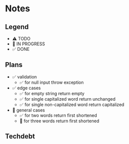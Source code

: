 # Notes

## Legend

- ⚠ TODO
- 🚧 IN PROGRESS
- ✅ DONE

## Plans

- ✅ validation
  - ✅ for null input throw exception
- ✅ edge cases
  - ✅ for empty string return empty
  - ✅ for single capitalized word return unchanged
  - ✅ for single non-capitalized word return capitalized
- 🚧 general cases
  - ✅ for two words return first shortened
  - 🚧 for three words return first shortened

## Techdebt
